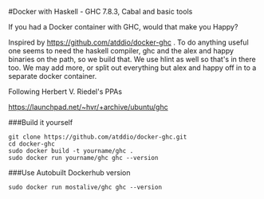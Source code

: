 #Docker with Haskell - GHC 7.8.3, Cabal and basic tools

If you had a Docker container with GHC, would that make you Happy?

Inspired by https://github.com/atddio/docker-ghc . To do anything useful
one seems to need the haskell compiler, ghc and the alex and happy binaries on the path, so we build
that. We use hlint as well so that's in there too. We may add more, or
split out everything but alex and happy off in to a separate docker
container.

Following Herbert V. Riedel's PPAs

https://launchpad.net/~hvr/+archive/ubuntu/ghc



###Build it yourself
```
git clone https://github.com/atddio/docker-ghc.git
cd docker-ghc
sudo docker build -t yourname/ghc .
sudo docker run yourname/ghc ghc --version
```

###Use Autobuilt Dockerhub version
```
sudo docker run mostalive/ghc ghc --version
```
